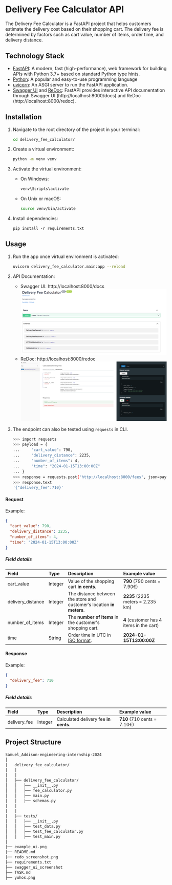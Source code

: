 # Delivery Fee Calculator API

The Delivery Fee Calculator is a FastAPI project that helps customers estimate the delivery cost based on their shopping
cart. The delivery fee is determined by factors such as cart value, number of items, order time, and delivery
distance.

## Technology Stack

- [FastAPI](https://fastapi.tiangolo.com/): A modern, fast (high-performance), web framework for building APIs with
  Python 3.7+ based on standard Python type hints.
- [Python](https://www.python.org/): A popular and easy-to-use programming language
- [uvicorn](https://www.uvicorn.org/): An ASGI server to run the FastAPI application.
- [Swagger UI](https://swagger.io/tools/swagger-ui/) and [ReDoc](https://redocly.com/docs/redoc/): FastAPI provides
  interactive API documentation through Swagger UI (http://localhost:8000/docs) and ReDoc (http://localhost:8000/redoc).

## Installation

1. Navigate to the root directory of the project in your terminal:
    ```bash
    cd delivery_fee_calculator/
    ```
2. Create a virtual environment:
    ```bash
    python -m venv venv
    ```
3. Activate the virtual environment:
    - On Windows:
         ```bash
         venv\Scripts\activate
         ```
    - On Unix or macOS:
      ```bash
      source venv/bin/activate
      ```

4. Install dependencies:
    ```
    pip install -r requirements.txt
    ```

## Usage

1. Run the app once virtual environment is activated:
    ```bash
    uvicorn delivery_fee_calculator.main:app --reload
    ```

2. API Documentation:
    - Swagger UI: http://localhost:8000/docs
      ![Swagger_UI](swagger_ui_screenshot.png)
    - ReDoc: http://localhost:8000/redoc
      ![Redoc](redoc_screenshot.png)

3. The endpoint can also be tested using `requests` in CLI.
    ```bash
    >>> import requests
    >>> payload = {
    ...     "cart_value": 790,
    ...     "delivery_distance": 2235,
    ...     "number_of_items": 4,
    ...     "time": "2024-01-15T13:00:00Z"
    ... }
    >>> response = requests.post("http://localhost:8000/fees", json=payload)
    >>> response.text
    '{"delivery_fee":710}'

    ```

#### Request

Example:

```json
{
  "cart_value": 790,
  "delivery_distance": 2235,
  "number_of_items": 4,
  "time": "2024-01-15T13:00:00Z"
}
```

##### Field details

| Field             | Type    | Description                                                                | Example value                            |
|:------------------|:--------|:---------------------------------------------------------------------------|:-----------------------------------------|
| cart_value        | Integer | Value of the shopping cart __in cents__.                                   | __790__ (790 cents = 7.90€)              |
| delivery_distance | Integer | The distance between the store and customer’s location __in meters__.      | __2235__ (2235 meters = 2.235 km)        |
| number_of_items   | Integer | The __number of items__ in the customer's shopping cart.                   | __4__ (customer has 4 items in the cart) |
| time              | String  | Order time in UTC in [ISO format](https://en.wikipedia.org/wiki/ISO_8601). | __2024-01-15T13:00:00Z__                 |

#### Response

Example:

```json
{
  "delivery_fee": 710
}
```

##### Field details

| Field        | Type    | Description                           | Example value               |
|:-------------|:--------|:--------------------------------------|:----------------------------|
| delivery_fee | Integer | Calculated delivery fee __in cents__. | __710__ (710 cents = 7.10€) |

## Project Structure

```structure
Samuel_Addison-engineering-internship-2024
│
│   delivery_fee_calculator/
│   │
│   │
│   ├── delivery_fee_calculator/
│   │   ├── __init__.py
│   │   ├── fee_calculator.py
│   │   ├── main.py
│   │   ├── schemas.py
│   │
│   │
│   ├── tests/
│   │   ├── __init__.py
│   │   ├── test_data.py
│   │   ├── test_fee_calculator.py
│   │   ├── test_main.py
│   
├── example_ui.png
├── README.md
├── redo_screenshot.png
├── requirements.txt
├── swagger_ui_screenshot
├── TASK.md
├── yuhos.png

```